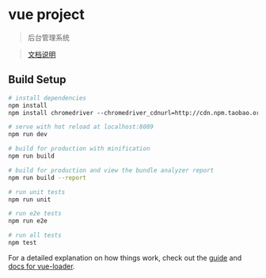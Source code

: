 # vue project

> 后台管理系统

> [文档说明](https://github.com/PengChen96/vue-cli-framework/edit/master/read.md)


## Build Setup

``` bash
# install dependencies
npm install
npm install chromedriver --chromedriver_cdnurl=http://cdn.npm.taobao.org/dist/chromedriver 

# serve with hot reload at localhost:8089
npm run dev

# build for production with minification
npm run build

# build for production and view the bundle analyzer report
npm run build --report

# run unit tests
npm run unit

# run e2e tests
npm run e2e

# run all tests
npm test
```

For a detailed explanation on how things work, check out the [guide](http://vuejs-templates.github.io/webpack/) and [docs for vue-loader](http://vuejs.github.io/vue-loader).
